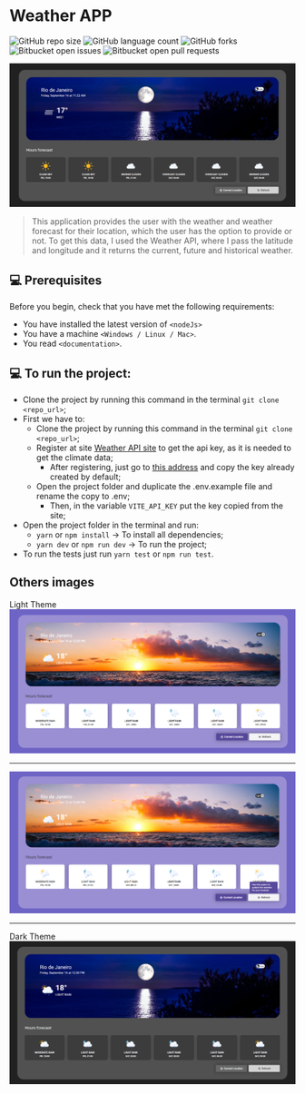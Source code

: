 # Weather APP

![GitHub repo size](https://img.shields.io/github/repo-size/ramonperesdev/identify-climate?style=for-the-badge)
![GitHub language count](https://img.shields.io/github/languages/count/ramonperesdev/identify-climate?style=for-the-badge)
![GitHub forks](https://img.shields.io/github/forks/ramonperesdev/identify-climate?style=for-the-badge)
![Bitbucket open issues](https://img.shields.io/bitbucket/issues/ramonperesdev/identify-climate?style=for-the-badge)
![Bitbucket open pull requests](https://img.shields.io/bitbucket/pr-raw/ramonperesdev/identify-climate?style=for-the-badge)

<img src="./src/assets/printProject.png" alt="Weather App">

> This application provides the user with the weather and weather forecast for their location, which the user has the option to provide or not. To get this data, I used the Weather API, where I pass the latitude and longitude and it returns the current, future and historical weather.

## 💻 Prerequisites

Before you begin, check that you have met the following requirements:
* You have installed the latest version of `<nodeJs>`
* You have a machine `<Windows / Linux / Mac>`.
* You read `<documentation>`.

## 💻 To run the project:

* Clone the project by running this command in the terminal `git clone <repo_url>`;
* First we have to:
  - Clone the project by running this command in the terminal `git clone <repo_url>`;
  - Register at site [Weather API site](https://home.openweathermap.org/users/sign_up) to get the api key, as it is needed to get the climate data;
    - After registering, just go to [this address](https://home.openweathermap.org/api_keys) and copy the key already created by default;
  - Open the project folder and duplicate the .env.example file and rename the copy to .env;
    - Then, in the variable `VITE_API_KEY` put the key copied from the site;
* Open the project folder in the terminal and run:
  - `yarn` or `npm install` -> To install all dependencies;
  - `yarn dev` or `npm run dev` -> To run the project;
* To run the tests just run `yarn test` or `npm run test`.

## Others images


Light Theme
<img src="./src/assets/printProject2.png" alt="Weather App">

--------------------------------------------------------

<img src="./src/assets/printProject4.png" alt="Weather App">

--------------------------------------------------------

Dark Theme
<img src="./src/assets/printProject3.png" alt="Weather App">
